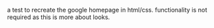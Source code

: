 a test to recreate the google homepage in html/css. functionality is not required as this is more about looks. 